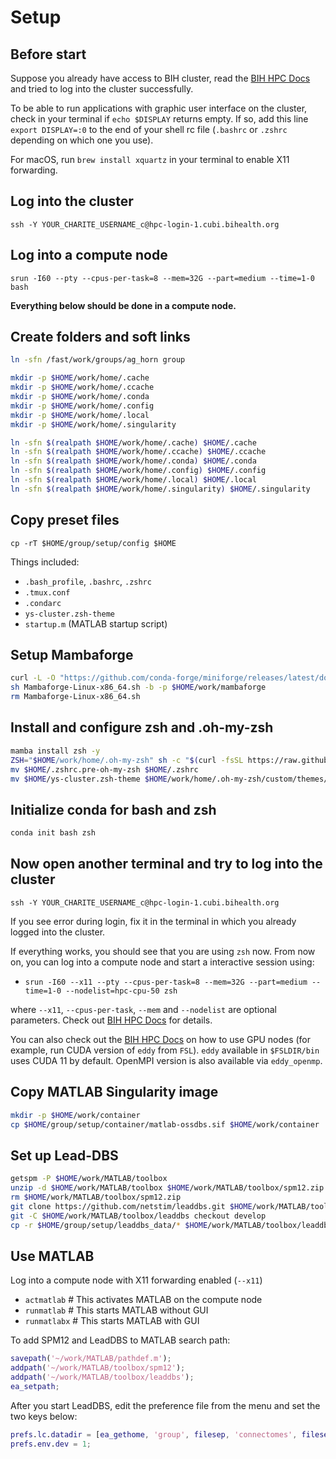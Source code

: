 # Setup

## Before start

Suppose you already have access to BIH cluster, read the [BIH HPC Docs](https://docs.hpc.bihealth.org/) and tried to log into the cluster successfully.

To be able to run applications with graphic user interface on the cluster, check in your terminal if `echo $DISPLAY` returns empty. If so, add this line `export DISPLAY=:0` to the end of your shell rc file (`.bashrc` or `.zshrc` depending on which one you use).

For macOS, run `brew install xquartz` in your terminal to enable X11 forwarding.

## Log into the cluster

`ssh -Y YOUR_CHARITE_USERNAME_c@hpc-login-1.cubi.bihealth.org`

## Log into a compute node

`srun -I60 --pty --cpus-per-task=8 --mem=32G --part=medium --time=1-0 bash`

**Everything below should be done in a compute node.**

## Create folders and soft links

```bash
ln -sfn /fast/work/groups/ag_horn group

mkdir -p $HOME/work/home/.cache
mkdir -p $HOME/work/home/.ccache
mkdir -p $HOME/work/home/.conda
mkdir -p $HOME/work/home/.config
mkdir -p $HOME/work/home/.local
mkdir -p $HOME/work/home/.singularity

ln -sfn $(realpath $HOME/work/home/.cache) $HOME/.cache
ln -sfn $(realpath $HOME/work/home/.ccache) $HOME/.ccache
ln -sfn $(realpath $HOME/work/home/.conda) $HOME/.conda
ln -sfn $(realpath $HOME/work/home/.config) $HOME/.config
ln -sfn $(realpath $HOME/work/home/.local) $HOME/.local
ln -sfn $(realpath $HOME/work/home/.singularity) $HOME/.singularity
```

## Copy preset files

`cp -rT $HOME/group/setup/config $HOME`

Things included:

* `.bash_profile`, `.bashrc`, `.zshrc`
* `.tmux.conf`
* `.condarc`
* `ys-cluster.zsh-theme`
* `startup.m` (MATLAB startup script)

## Setup Mambaforge

```bash
curl -L -O "https://github.com/conda-forge/miniforge/releases/latest/download/Mambaforge-Linux-x86_64.sh"
sh Mambaforge-Linux-x86_64.sh -b -p $HOME/work/mambaforge
rm Mambaforge-Linux-x86_64.sh
```

## Install and configure zsh and .oh-my-zsh

```bash
mamba install zsh -y
ZSH="$HOME/work/home/.oh-my-zsh" sh -c "$(curl -fsSL https://raw.githubusercontent.com/ohmyzsh/ohmyzsh/master/tools/install.sh)"
mv $HOME/.zshrc.pre-oh-my-zsh $HOME/.zshrc
mv $HOME/ys-cluster.zsh-theme $HOME/work/home/.oh-my-zsh/custom/themes/
```

## Initialize conda for bash and zsh

```bash
conda init bash zsh
```

## Now open another terminal and try to log into the cluster

`ssh -Y YOUR_CHARITE_USERNAME_c@hpc-login-1.cubi.bihealth.org`

If you see error during login, fix it in the terminal in which you already logged into the cluster.

If everything works, you should see that you are using `zsh` now. From now on, you can log into a compute node and start a interactive session using:

* `srun -I60 --x11 --pty --cpus-per-task=8 --mem=32G --part=medium --time=1-0 --nodelist=hpc-cpu-50 zsh`

where `--x11`, `--cpus-per-task`, `--mem` and `--nodelist` are optional parameters. Check out [BIH HPC Docs](https://docs.hpc.bihealth.org/slurm/quickstart/) for details.

You can also check out the [BIH HPC Docs](https://docs.hpc.bihealth.org/how-to/connect/gpu-nodes/) on how to use GPU nodes (for example, run CUDA version of `eddy` from `FSL`). `eddy` available in `$FSLDIR/bin` uses CUDA 11 by default. OpenMPI version is also available via `eddy_openmp`.

## Copy MATLAB Singularity image

```bash
mkdir -p $HOME/work/container
cp $HOME/group/setup/container/matlab-ossdbs.sif $HOME/work/container
```

## Set up Lead-DBS

```bash
getspm -P $HOME/work/MATLAB/toolbox
unzip -d $HOME/work/MATLAB/toolbox $HOME/work/MATLAB/toolbox/spm12.zip
rm $HOME/work/MATLAB/toolbox/spm12.zip
git clone https://github.com/netstim/leaddbs.git $HOME/work/MATLAB/toolbox/leaddbs
git -C $HOME/work/MATLAB/toolbox/leaddbs checkout develop
cp -r $HOME/group/setup/leaddbs_data/* $HOME/work/MATLAB/toolbox/leaddbs
```

## Use MATLAB

Log into a compute node with X11 forwarding enabled (`--x11`)

* `actmatlab` # This activates MATLAB on the compute node
* `runmatlab` # This starts MATLAB without GUI
* `runmatlabx` # This starts MATLAB with GUI

To add SPM12 and LeadDBS to MATLAB search path:

```matlab
savepath('~/work/MATLAB/pathdef.m');
addpath('~/work/MATLAB/toolbox/spm12');
addpath('~/work/MATLAB/toolbox/leaddbs');
ea_setpath;
```

After you start LeadDBS, edit the preference file from the menu and set the two keys below:

```matlab
prefs.lc.datadir = [ea_gethome, 'group', filesep, 'connectomes', filesep];
prefs.env.dev = 1;
```
